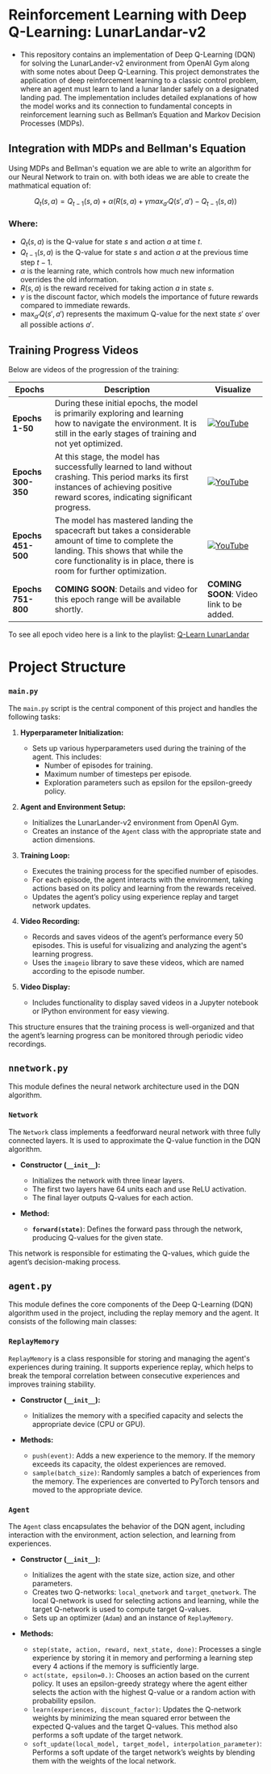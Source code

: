 # Reinforcement Learning with Deep Q-Learning: LunarLandar-v2

- This repository contains an implementation of Deep Q-Learning (DQN) for solving the LunarLander-v2 environment from OpenAI Gym along with some notes about Deep Q-Learning. This project demonstrates the application of deep reinforcement learning to a classic control problem, where an agent must learn to land a lunar lander safely on a designated landing pad. The implementation includes detailed explanations of how the model works and its connection to fundamental concepts in reinforcement learning such as Bellman’s Equation and Markov Decision Processes (MDPs).


## Integration with MDPs and Bellman's Equation
Using MDPs and Bellman's equation we are able to write an algorithm for our Neural Network to train on. with both ideas we are able to create the mathmatical equation of:

$$ Q_{t}(s,a) = Q_{t-1}(s,a) + \alpha(R(s,a) + \gamma max_{a'}Q(s',a') - Q_{t-1}(s,a))$$

### Where:

- $Q_{t}(s,a)$ is the Q-value for state $s$ and action $a$ at time $t$.
- $Q_{t-1}(s,a)$ is the Q-value for state $s$ and action $a$ at the previous time step $t-1$.
- $\alpha$ is the learning rate, which controls how much new information overrides the old information.
- $R(s,a)$ is the reward received for taking action $a$ in state $s$.
- $\gamma$ is the discount factor, which models the importance of future rewards compared to immediate rewards.
- $\max_{a'} Q(s',a')$ represents the maximum Q-value for the next state $s'$ over all possible actions $a'$.



## Training Progress Videos
Below are videos of the progression of the training:

| Epochs         | Description                                                                 | Visualize                                                                                  |
|----------------|-----------------------------------------------------------------------------|--------------------------------------------------------------------------------------------|
| **Epochs 1-50**   | During these initial epochs, the model is primarily exploring and learning how to navigate the environment. It is still in the early stages of training and not yet optimized. | [![YouTube](http://i.ytimg.com/vi/rEgXE_1e6D4/hqdefault.jpg)](https://www.youtube.com/watch?v=rEgXE_1e6D4) |
| **Epochs 300-350** | At this stage, the model has successfully learned to land without crashing. This period marks its first instances of achieving positive reward scores, indicating significant progress. | [![YouTube](http://i.ytimg.com/vi/r_lz09KOVF0/hqdefault.jpg)](https://www.youtube.com/watch?v=r_lz09KOVF0) |
| **Epochs 451-500** | The model has mastered landing the spacecraft but takes a considerable amount of time to complete the landing. This shows that while the core functionality is in place, there is room for further optimization. | [![YouTube](http://i.ytimg.com/vi/5RrroqLHvkQ/hqdefault.jpg)](https://www.youtube.com/watch?v=5RrroqLHvkQ) |
| **Epochs 751-800** | **COMING SOON**: Details and video for this epoch range will be available shortly.  | **COMING SOON**: Video link to be added.                                                   |

To see all epoch video here is a link to the playlist: [Q-Learn LunarLandar](https://www.youtube.com/playlist?list=PLNMwBbQZg4Ytbwrr4OtA_wC9v2ryv6b_4)



# Project Structure

### `main.py`

The `main.py` script is the central component of this project and handles the following tasks:

1. **Hyperparameter Initialization:**
   - Sets up various hyperparameters used during the training of the agent. This includes:
     - Number of episodes for training.
     - Maximum number of timesteps per episode.
     - Exploration parameters such as epsilon for the epsilon-greedy policy.

2. **Agent and Environment Setup:**
   - Initializes the LunarLander-v2 environment from OpenAI Gym.
   - Creates an instance of the `Agent` class with the appropriate state and action dimensions.

3. **Training Loop:**
   - Executes the training process for the specified number of episodes.
   - For each episode, the agent interacts with the environment, taking actions based on its policy and learning from the rewards received.
   - Updates the agent’s policy using experience replay and target network updates.

4. **Video Recording:**
   - Records and saves videos of the agent’s performance every 50 episodes. This is useful for visualizing and analyzing the agent's learning progress.
   - Uses the `imageio` library to save these videos, which are named according to the episode number.

5. **Video Display:**
   - Includes functionality to display saved videos in a Jupyter notebook or IPython environment for easy viewing.

This structure ensures that the training process is well-organized and that the agent’s learning progress can be monitored through periodic video recordings.

## `nnetwork.py`

This module defines the neural network architecture used in the DQN algorithm.

### `Network`

The `Network` class implements a feedforward neural network with three fully connected layers. It is used to approximate the Q-value function in the DQN algorithm.

- **Constructor (`__init__`):**
  - Initializes the network with three linear layers.
  - The first two layers have 64 units each and use ReLU activation.
  - The final layer outputs Q-values for each action.

- **Method:**
  - **`forward(state)`**: Defines the forward pass through the network, producing Q-values for the given state.

This network is responsible for estimating the Q-values, which guide the agent’s decision-making process.



## `agent.py`

This module defines the core components of the Deep Q-Learning (DQN) algorithm used in the project, including the replay memory and the agent. It consists of the following main classes:

### `ReplayMemory`

`ReplayMemory` is a class responsible for storing and managing the agent's experiences during training. It supports experience replay, which helps to break the temporal correlation between consecutive experiences and improves training stability.

- **Constructor (`__init__`):**
  - Initializes the memory with a specified capacity and selects the appropriate device (CPU or GPU).
  
- **Methods:**
  - `push(event)`: Adds a new experience to the memory. If the memory exceeds its capacity, the oldest experiences are removed.
  - `sample(batch_size)`: Randomly samples a batch of experiences from the memory. The experiences are converted to PyTorch tensors and moved to the appropriate device.

### `Agent`

The `Agent` class encapsulates the behavior of the DQN agent, including interaction with the environment, action selection, and learning from experiences.

- **Constructor (`__init__`):**
  - Initializes the agent with the state size, action size, and other parameters.
  - Creates two Q-networks: `local_qnetwork` and `target_qnetwork`. The local Q-network is used for selecting actions and learning, while the target Q-network is used to compute target Q-values.
  - Sets up an optimizer (`Adam`) and an instance of `ReplayMemory`.

- **Methods:**
  - `step(state, action, reward, next_state, done)`: Processes a single experience by storing it in memory and performing a learning step every 4 actions if the memory is sufficiently large.
  - `act(state, epsilon=0.)`: Chooses an action based on the current policy. It uses an epsilon-greedy strategy where the agent either selects the action with the highest Q-value or a random action with probability epsilon.
  - `learn(experiences, discount_factor)`: Updates the Q-network weights by minimizing the mean squared error between the expected Q-values and the target Q-values. This method also performs a soft update of the target network.
  - `soft_update(local_model, target_model, interpolation_parameter)`: Performs a soft update of the target network’s weights by blending them with the weights of the local network.


  